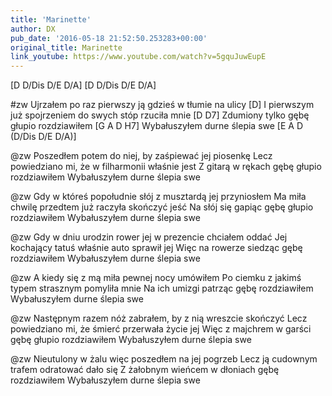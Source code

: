 ```yaml
---
title: 'Marinette'
author: DX
pub_date: '2016-05-18 21:52:50.253283+00:00'
original_title: Marinette
link_youtube: https://www.youtube.com/watch?v=5gquJuwEupE
---
```


[D D/Dis D/E D/A]
[D D/Dis D/E D/A]

#zw
Ujrzałem po raz pierwszy ją gdzieś w tłumie na ulicy [D]
I pierwszym już spojrzeniem do swych stóp rzuciła mnie [D D7]
Zdumiony tylko gębę głupio rozdziawiłem [G A D H7]
Wybałuszyłem durne ślepia swe [E A D (D/Dis D/E D/A)]

@zw
Poszedłem potem do niej, by zaśpiewać jej piosenkę 
Lecz powiedziano mi, że w filharmonii właśnie jest
Z gitarą w rękach gębę głupio rozdziawiłem 
Wybałuszyłem durne ślepia swe 

@zw
Gdy w któreś popołudnie słój z musztardą jej przyniosłem 
Ma miła chwilę przedtem już raczyła skończyć jeść 
Na słój się gapiąc gębę głupio rozdziawiłem 
Wybałuszyłem durne ślepia swe 

@zw
Gdy w dniu urodzin rower jej w prezencie chciałem oddać 
Jej kochający tatuś właśnie auto sprawił jej 
Więc na rowerze siedząc gębę rozdziawiłem 
Wybałuszyłem durne ślepia swe 

@zw
A kiedy się z mą miła pewnej nocy umówiłem 
Po ciemku z jakimś typem strasznym pomyliła mnie 
Na ich umizgi patrząc gębę rozdziawiłem 
Wybałuszyłem durne ślepia swe 

@zw
Następnym razem nóż zabrałem, by z nią wreszcie skończyć 
Lecz powiedziano mi, że śmierć przerwała życie jej
Więc z majchrem w garści gębę głupio rozdziawiłem 
Wybałuszyłem durne ślepia swe 

@zw
Nieutulony w żalu więc poszedłem na jej pogrzeb 
Lecz ją cudownym trafem odratować dało się 
Z żałobnym wieńcem w dłoniach gębę rozdziawiłem 
Wybałuszyłem durne ślepia swe